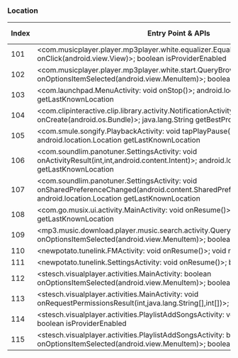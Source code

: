 ### Location
| Index | Entry Point & APIs | Screen shot | Resource id | Label |
| ------------- | ------------- | ------------- |-------------|-------------|
| 101 | <com.musicplayer.player.mp3player.white.equalizer.EqualizerActivity$2: void onClick(android.view.View)>; boolean isProviderEnabled | ![](D:\COSMOS\output\py\Play_win8\Music_Audio\com.musicplayer.player.mp3player.white\com.musicplayer.player.mp3player.white.equalizer.EqualizerActivity.png) |  | |
| 102 | <com.musicplayer.player.mp3player.white.start.QueryBrowserActivity: boolean onOptionsItemSelected(android.view.MenuItem)>; boolean isProviderEnabled | ![](D:\COSMOS\output\py\Play_win8\Music_Audio\com.musicplayer.player.mp3player.white\com.musicplayer.player.mp3player.white.start.QueryBrowserActivity.png) |  | |
| 103 | <com.launchpad.MenuActivity: void onStop()>; android.location.Location getLastKnownLocation | ![](D:\COSMOS\output\py\Play_win8\Music_Audio\com.paullipnyagov.dubsteplaunchpad24\com.launchpad.MenuActivity.png) |  | F |
| 104 | <com.clipinteractive.clip.library.activity.NotificationActivity: void onCreate(android.os.Bundle)>; java.lang.String getBestProvider | ![](D:\COSMOS\output\py\Play_win8\Music_Audio\com.radio.station.PIOLIN.DJ\com.clipinteractive.clip.library.activity.NotificationActivity.png) |  | F |
| 105 | <com.smule.songify.PlaybackActivity: void tapPlayPause(android.view.View)>; android.location.Location getLastKnownLocation | ![](D:\COSMOS\output\py\Play_win8\Music_Audio\com.smule.songify\com.smule.songify.PlaybackActivity.png) |  | F |
| 106 | <com.soundlim.panotuner.SettingsActivity: void onActivityResult(int,int,android.content.Intent)>; android.location.Location getLastKnownLocation | ![](D:\COSMOS\output\py\Play_win8\Music_Audio\com.soundlim.panotuner\com.soundlim.panotuner.SettingsActivity.png) |  | |
| 107 | <com.soundlim.panotuner.SettingsActivity: void onSharedPreferenceChanged(android.content.SharedPreferences,java.lang.String)>; android.location.Location getLastKnownLocation | ![](D:\COSMOS\output\py\Play_win8\Music_Audio\com.soundlim.panotuner\com.soundlim.panotuner.SettingsActivity.png) |  | |
| 108 | <com.go.musix.ui.activity.MainActivity: void onResume()>; android.location.Location getLastKnownLocation | ![](D:\COSMOS\output\py\Play_win8\Music_Audio\com.sso.ares\com.go.musix.ui.activity.MainActivity.png) |  | D |
| 109 | <mp3.music.download.player.music.search.activity.QueryBrowserActivity: boolean onOptionsItemSelected(android.view.MenuItem)>; boolean isProviderEnabled | ![](D:\COSMOS\output\py\Play_win8\Music_Audio\mp3.music.download.player.music.search\mp3.music.download.player.music.search.activity.QueryBrowserActivity.png) |  | |
| 110 | <newpotato.tunelink.FMActivity: void onResume()>; void requestLocationUpdates | ![](D:\COSMOS\output\py\Play_win8\Music_Audio\newpotato.tunelink\newpotato.tunelink.FMActivity.png) |  | |
| 111 | <newpotato.tunelink.SettingsActivity: void onResume()>; boolean isProviderEnabled | ![](D:\COSMOS\output\py\Play_win8\Music_Audio\newpotato.tunelink\newpotato.tunelink.SettingsActivity.png) |  | |
| 112 | <stesch.visualplayer.activities.MainActivity: boolean onOptionsItemSelected(android.view.MenuItem)>; boolean isProviderEnabled | ![](D:\COSMOS\output\py\Play_win8\Music_Audio\stesch.visualplayer\stesch.visualplayer.activities.MainActivity.png) |  | |
| 113 | <stesch.visualplayer.activities.MainActivity: void onRequestPermissionsResult(int,java.lang.String[],int[])>; boolean isProviderEnabled | ![](D:\COSMOS\output\py\Play_win8\Music_Audio\stesch.visualplayer\stesch.visualplayer.activities.MainActivity.png) |  | |
| 114 | <stesch.visualplayer.activities.PlaylistAddSongsActivity: void onBackPressed()>; boolean isProviderEnabled | ![](D:\COSMOS\output\py\Play_win8\Music_Audio\stesch.visualplayer\stesch.visualplayer.activities.PlaylistAddSongsActivity.png) |  | |
| 115 | <stesch.visualplayer.activities.PlaylistAddSongsActivity: boolean onOptionsItemSelected(android.view.MenuItem)>; boolean isProviderEnabled | ![](D:\COSMOS\output\py\Play_win8\Music_Audio\stesch.visualplayer\stesch.visualplayer.activities.PlaylistAddSongsActivity.png) |  | |
